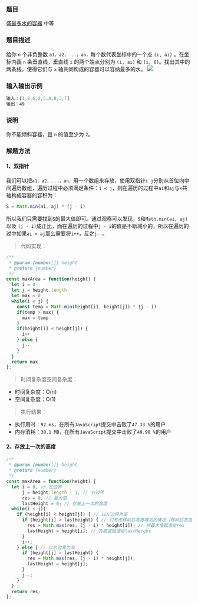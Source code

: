 ### 题目

[盛最多水的容器](https://leetcode-cn.com/problems/container-with-most-water/)
中等

### 题目描述
给你 `n` 个非负整数 `a1，a2，...，an，`每个数代表坐标中的一个点 `(i, ai)` 。在坐标内画 `n` 条垂直线，垂直线 `i` 的两个端点分别为 `(i, ai)` 和 `(i, 0)`。找出其中的两条线，使得它们与 `x` 轴共同构成的容器可以容纳最多的水。
![](https://aliyun-lc-upload.oss-cn-hangzhou.aliyuncs.com/aliyun-lc-upload/uploads/2018/07/25/question_11.jpg)

### 输入输出示例
```js
输入：[1,8,6,2,5,4,8,3,7]
输出：49
```

### 说明
你不能倾斜容器，且 `n` 的值至少为 `2`。

### 解题方法

#### 1、双指针
我们可以把`a1，a2，...，an，`用一个数组来存放，使用双指针`i j`分别从首位向中间遍历数组，遍历过程中必须满足条件：`i < j`，则在遍历的过程中`ai`和`aj`与`x`共轴构成容器的容积为：
```js
S = Math.min(ai, aj) * (j - i)
```
所以我们只需要找到`S`的最大值即可。通过观察可以发现，`S`和`Math.min(ai, aj)` 以及 `(j - i)`成正比，而在遍历的过程中`j - i`的值是不断减小的，所以在遍历的过中如果`ai < aj`那么需要将`i++`，反之`j--`。

> 代码实现：

```js
/**
 * @param {number[]} height
 * @return {number}
 */
const maxArea = function(height) {
  let i = 0
  let j = height.length
  let max = 0
  while(i < j) {
    const temp = Math.min(height[i], height[j]) * (j - i)
    if(temp > max) {
      max = temp
    }
    if(height[i] < height[j]) {
      i++
    } else {
      j--
    }
  }
  return max
};
```

> 时间复杂度空间复杂度：
- 时间复杂度：O(n)
- 空间复杂度：O(1)

> 执行结果：

- 执行用时：`92 ms`，在所有`JavaScript`提交中击败了`47.33 %`的用户
- 内存消耗：`38.1 MB`，在所有`JavaScript`提交中击败了`49.98 %`的用户

#### 2、存放上一次的高度
```js
/**
 * @param {number[]} height
 * @return {number}
 */
const maxArea = function(height) {
  let i = 0, // 左边界
      j = height.length - 1, // 右边界
      res = 0, // 最大值
      lastHeight = 0; // 存放上一次的高度
  while(i < j){
    if (height[i] < height[j]) { // 以左边界为高
      if (height[i] > lastHeight) { // 只考虑移动后高度增加的情况（移动后宽度肯定变小，若高度也变小，则面积是一定小于之前的）
        res = Math.max(res, (j - i) * height[i]); // 将最大值赋值给res
        lastHeight = height[i]; // 将高度赋值给lastHeight
      }
      i++;
    } else { // 以右边界为高
      if (height[j] > lastHeight) {
        res = Math.max(res, (j - i) * height[j]);
        lastHeight = height[j];
      }
      j--;
    }
  }
  return res;
};
```
